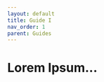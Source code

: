 ```yaml
---
layout: default
title: Guide I
nav_order: 1
parent: Guides
---
```

<!--Copyright (c) Laserfiche.
Licensed under the MIT License. See LICENSE in the project root for license information.-->

# Lorem Ipsum...